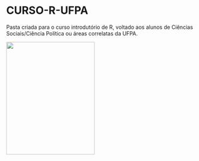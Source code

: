 # CURSO-R-UFPA

Pasta criada para o curso introdutório de R, voltado aos alunos de Ciências Sociais/Ciência Política ou áreas correlatas da UFPA. 

<img src="https://giphy.com/embed/NytMLKyiaIh6VH9SPm" width="235" height="300" />

